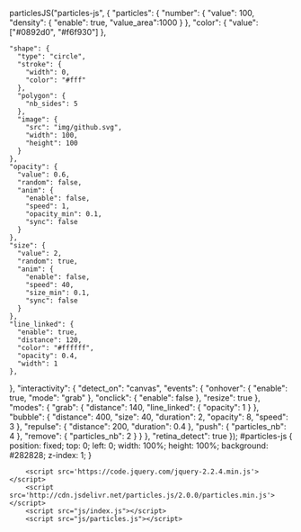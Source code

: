 particlesJS("particles-js", {
  "particles": {
    "number": {
      "value": 100,
      "density": {
        "enable": true,
        "value_area":1000
      }
    },
    "color": {
      "value": ["#0892d0", "#f6f930"]
    },

    "shape": {
      "type": "circle",
      "stroke": {
        "width": 0,
        "color": "#fff"
      },
      "polygon": {
        "nb_sides": 5
      },
      "image": {
        "src": "img/github.svg",
        "width": 100,
        "height": 100
      }
    },
    "opacity": {
      "value": 0.6,
      "random": false,
      "anim": {
        "enable": false,
        "speed": 1,
        "opacity_min": 0.1,
        "sync": false
      }
    },
    "size": {
      "value": 2,
      "random": true,
      "anim": {
        "enable": false,
        "speed": 40,
        "size_min": 0.1,
        "sync": false
      }
    },
    "line_linked": {
      "enable": true,
      "distance": 120,
      "color": "#ffffff",
      "opacity": 0.4,
      "width": 1
    },
  },
  "interactivity": {
    "detect_on": "canvas",
    "events": {
      "onhover": {
        "enable": true,
        "mode": "grab"
      },
      "onclick": {
        "enable": false
      },
      "resize": true
    },
    "modes": {
      "grab": {
        "distance": 140,
        "line_linked": {
          "opacity": 1
        }
      },
      "bubble": {
        "distance": 400,
        "size": 40,
        "duration": 2,
        "opacity": 8,
        "speed": 3
      },
      "repulse": {
        "distance": 200,
        "duration": 0.4
      },
      "push": {
        "particles_nb": 4
      },
      "remove": {
        "particles_nb": 2
      }
    }
  },
  "retina_detect": true
});
#particles-js {
    position: fixed;
    top: 0;
    left: 0;
    width: 100%;
    height: 100%;
    background: #282828;
    z-index: 1;
}
<!DOCTYPE html>
<html >
  <head>
    <meta charset="UTF-8" name="RMB" content="/85">
    <title>RMB</title>
    <link rel="stylesheet" href="css/style.css">
  </head>

  <body>
    <div id="particles-js"></div>


        <script src='https://code.jquery.com/jquery-2.2.4.min.js'></script>
        <script src='http://cdn.jsdelivr.net/particles.js/2.0.0/particles.min.js'></script>
        <script src="js/index.js"></script>
        <script src="js/particles.js"></script>

  </body>
</html>
